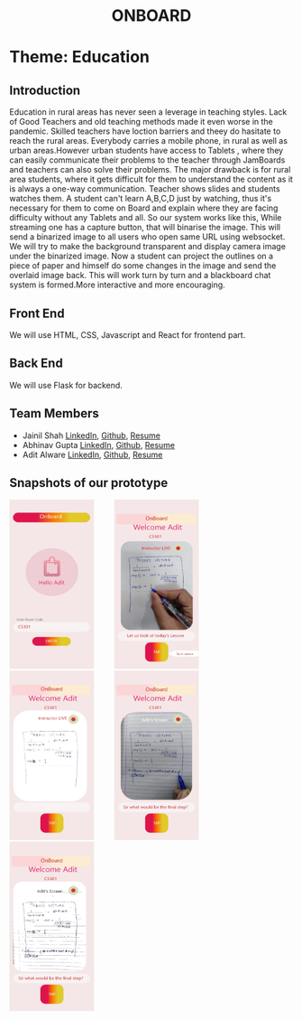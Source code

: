 <div align="center" ><h1> ONBOARD </h1></div>

# Theme: Education

## Introduction
Education in rural areas has never seen a leverage in teaching styles. Lack of Good Teachers and old teaching methods made it even worse in the pandemic. Skilled teachers have loction barriers and theey do hasitate to reach the rural areas. Everybody carries a mobile phone, in rural as well as urban areas.However urban students have access to Tablets , where they can easily communicate their problems to the teacher through JamBoards and teachers can also solve their problems. The major drawback is for rural area students, where it gets difficult for them to understand the content as it is always a one-way communication. Teacher shows slides and students watches them. A student can't learn A,B,C,D just by watching, thus it's necessary for them to come on Board and explain where they are facing difficulty without any Tablets and all. So our system works like this, While streaming one has a capture button, that will binarise the image. This will send a binarized image to all users who open same URL using websocket. We will try to make the background transparent and display camera image under the binarized image. Now a student can project the outlines on a piece of paper and himself do some changes in the image and send the overlaid image back. This will work turn by turn and a blackboard chat system is formed.More interactive and more encouraging.

## Front End
We will use HTML, CSS, Javascript and React for frontend part.

## Back End
We will use Flask for backend.



## Team Members

* Jainil Shah [LinkedIn](https://www.linkedin.com/in/jainilkumar-shah-0aa75b169/),   [Github](https://github.com/jainil-4801), [Resume](https://drive.google.com/file/d/1jZse9llxBDOqNqOKeKuVn2vobHs-LYv5/view?usp=sharing&authuser=1)
* Abhinav Gupta [LinkedIn](https://www.linkedin.com/in/abhinav-gupta-933825180/),   [Github](https://github.com/Abhinav1299), [Resume](https://drive.google.com/file/d/1nERlEjj9mbTIogQn7jutbf9rErhgLz3z/view?usp=sharing)
* Adit Alware [LinkedIn](https://www.linkedin.com/in/adit-alware-756652176/),   [Github](https://github.com/aditalware), [Resume](https://drive.google.com/file/d/1mu3hRqfxlkjiFHbX7DNu_u7vcAmBp__6/view?usp=sharing&authuser=1)



## Snapshots of our prototype

<img src="prototype/prototype1.jpeg" width="150" height="300">&emsp;  &emsp; <img src="prototype/prototype2.jpeg" width="150" height="300"> &emsp;  &emsp; <img src="prototype/prototype3.jpeg" width="150" height="300">&emsp;  &emsp; <img src="prototype/prototype4.jpeg" width="150" height="300">&emsp;  &emsp; <img src="prototype/prototype5.jpeg" width="150" height="300">